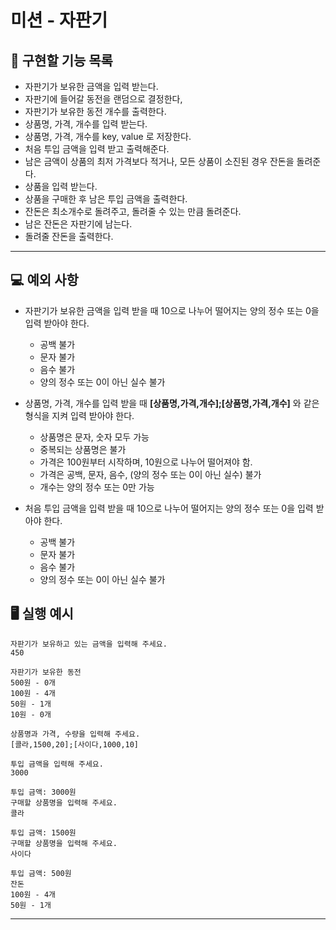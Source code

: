 # 미션 - 자판기

## 🚀 구현할 기능 목록
- 자판기가 보유한 금액을 입력 받는다.
- 자판기에 들어갈 동전을 랜덤으로 결정한다,
- 자판기가 보유한 동전 개수를 출력한다.
- 상품명, 가격, 개수를 입력 받는다.
- 상품명, 가격, 개수를 key, value 로 저장한다.
- 처음 투입 금액을 입력 받고 출력해준다.
- 남은 금액이 상품의 최저 가격보다 적거나, 모든 상품이 소진된 경우 잔돈을 돌려준다.
- 상품을 입력 받는다.
- 상품을 구매한 후 남은 투입 금액을 출력한다.
- 잔돈은 최소개수로 돌려주고, 돌려줄 수 있는 만큼 돌려준다.
- 남은 잔돈은 자판기에 남는다.
- 돌려줄 잔돈을 출력한다.
----
## 💻 예외 사항
- 자판기가 보유한 금액을 입력 받을 때 10으로 나누어 떨어지는 양의 정수 또는 0을 입력 받아야 한다.
  * 공백 불가
  * 문자 불가
  * 음수 불가
  * 양의 정수 또는 0이 아닌 실수 불가

- 상품명, 가격, 개수를 입력 받을 때 **[상품명,가격,개수];[상품명,가격,개수]** 와 같은 형식을 지켜 입력 받아야 한다.
  * 상품명은 문자, 숫자 모두 가능
  * 중복되는 상품명은 불가
  * 가격은 100원부터 시작하며, 10원으로 나누어 떨어져야 함.
  * 가격은 공백, 문자, 음수, (양의 정수 또는 0이 아닌 실수) 불가
  * 개수는 양의 정수 또는 0만 가능

- 처음 투입 금액을 입력 받을 때 10으로 나누어 떨어지는 양의 정수 또는 0을 입력 받아야 한다.
  * 공백 불가
  * 문자 불가
  * 음수 불가
  * 양의 정수 또는 0이 아닌 실수 불가

## 🖥 실행 예시

```
자판기가 보유하고 있는 금액을 입력해 주세요.
450

자판기가 보유한 동전
500원 - 0개
100원 - 4개
50원 - 1개
10원 - 0개

상품명과 가격, 수량을 입력해 주세요.
[콜라,1500,20];[사이다,1000,10]

투입 금액을 입력해 주세요.
3000

투입 금액: 3000원
구매할 상품명을 입력해 주세요.
콜라

투입 금액: 1500원
구매할 상품명을 입력해 주세요.
사이다

투입 금액: 500원
잔돈
100원 - 4개
50원 - 1개
```

---
